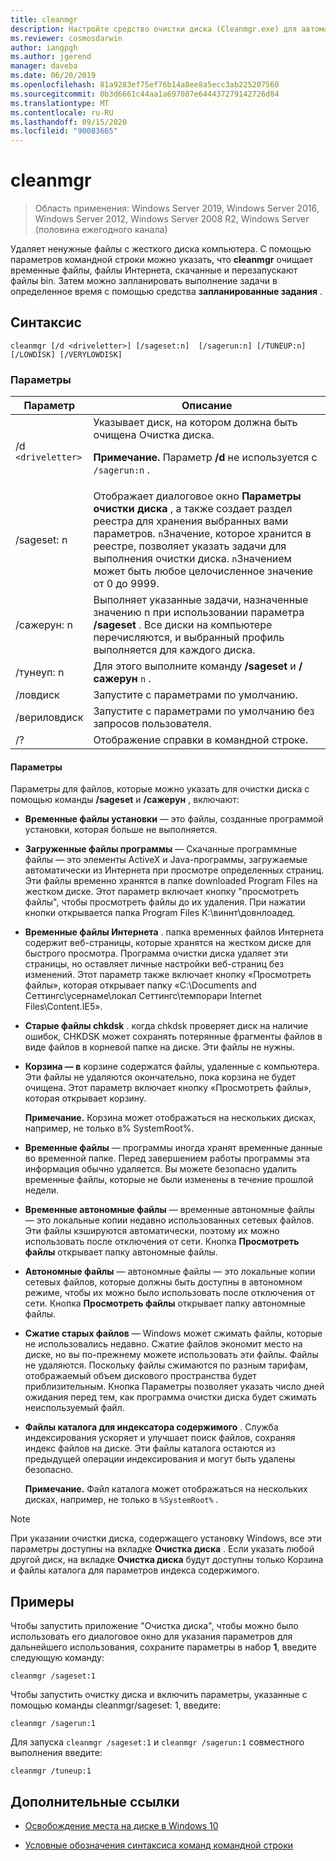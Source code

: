 ```yaml
---
title: cleanmgr
description: Настройте средство очистки диска (Cleanmgr.exe) для автоматической очистки определенных файлов.
ms.reviewer: cosmosdarwin
author: iangpgh
ms.author: jgerend
manager: daveba
ms.date: 06/20/2019
ms.openlocfilehash: 81a9283ef75ef76b14a8ee8a5ecc3ab225207560
ms.sourcegitcommit: 0b3d6661c44aa1a697087e644437279142726d84
ms.translationtype: MT
ms.contentlocale: ru-RU
ms.lasthandoff: 09/15/2020
ms.locfileid: "90083665"
---
```

# <a name="cleanmgr"></a>cleanmgr

> Область применения: Windows Server 2019, Windows Server 2016, Windows Server 2012, Windows Server 2008 R2, Windows Server (половина ежегодного канала)

Удаляет ненужные файлы с жесткого диска компьютера. С помощью параметров командной строки можно указать, что **cleanmgr** очищает временные файлы, файлы Интернета, скачанные и перезапускают файлы bin. Затем можно запланировать выполнение задачи в определенное время с помощью средства **запланированные задания** .

## <a name="syntax"></a>Синтаксис

```
cleanmgr [/d <driveletter>] [/sageset:n]  [/sagerun:n] [/TUNEUP:n] [/LOWDISK] [/VERYLOWDISK]
```

### <a name="parameters"></a>Параметры

| Параметр | Описание |
| --------- | ----------- |
| /d `<driveletter>` | Указывает диск, на котором должна быть очищена Очистка диска.<p>**Примечание.** Параметр **/d** не используется с `/sagerun:n` . |
| /sageset: n | Отображает диалоговое окно **Параметры очистки диска** , а также создает раздел реестра для хранения выбранных вами параметров. `n`Значение, которое хранится в реестре, позволяет указать задачи для выполнения очистки диска. `n`Значением может быть любое целочисленное значение от 0 до 9999. |
| /сажерун: n | Выполняет указанные задачи, назначенные значению n при использовании параметра **/sageset** . Все диски на компьютере перечисляются, и выбранный профиль выполняется для каждого диска. |
| /тунеуп: n | Для этого выполните команду **/sageset** и **/сажерун** `n` . |
| /ловдиск | Запустите с параметрами по умолчанию. |
| /вериловдиск | Запустите с параметрами по умолчанию без запросов пользователя. |
| /? | Отображение справки в командной строке. |

#### <a name="options"></a>Параметры

Параметры для файлов, которые можно указать для очистки диска с помощью команды **/sageset** и **/сажерун** , включают:

- **Временные файлы установки** — это файлы, созданные программой установки, которая больше не выполняется.

- **Загруженные файлы программы** — Скачанные программные файлы — это элементы ActiveX и Java-программы, загружаемые автоматически из Интернета при просмотре определенных страниц. Эти файлы временно хранятся в папке downloaded Program Files на жестком диске. Этот параметр включает кнопку "просмотреть файлы", чтобы просмотреть файлы до их удаления. При нажатии кнопки открывается папка Program Files К:\виннт\довнлоадед.

- **Временные файлы Интернета** . папка временных файлов Интернета содержит веб-страницы, которые хранятся на жестком диске для быстрого просмотра. Программа очистки диска удаляет эти страницы, но оставляет личные настройки веб-страниц без изменений. Этот параметр также включает кнопку «Просмотреть файлы», которая открывает папку «C:\Documents and Сеттингс\усернаме\локал Сеттингс\темпорари Internet Files\Content.IE5».

- **Старые файлы chkdsk** . когда chkdsk проверяет диск на наличие ошибок, CHKDSK может сохранять потерянные фрагменты файлов в виде файлов в корневой папке на диске. Эти файлы не нужны.

- **Корзина — в** корзине содержатся файлы, удаленные с компьютера. Эти файлы не удаляются окончательно, пока корзина не будет очищена. Этот параметр включает кнопку «Просмотреть файлы», которая открывает корзину.<p>**Примечание.** Корзина может отображаться на нескольких дисках, например, не только в% SystemRoot%.

- **Временные файлы** — программы иногда хранят временные данные во временной папке. Перед завершением работы программы эта информация обычно удаляется. Вы можете безопасно удалить временные файлы, которые не были изменены в течение прошлой недели.

- **Временные автономные файлы** — временные автономные файлы — это локальные копии недавно использованных сетевых файлов. Эти файлы кэшируются автоматически, поэтому их можно использовать после отключения от сети. Кнопка **Просмотреть файлы** открывает папку автономные файлы.

- **Автономные файлы** — автономные файлы — это локальные копии сетевых файлов, которые должны быть доступны в автономном режиме, чтобы их можно было использовать после отключения от сети. Кнопка **Просмотреть файлы** открывает папку автономные файлы.

- **Сжатие старых файлов** — Windows может сжимать файлы, которые не использовались недавно. Сжатие файлов экономит место на диске, но вы по-прежнему можете использовать эти файлы. Файлы не удаляются. Поскольку файлы сжимаются по разным тарифам, отображаемый объем дискового пространства будет приблизительным. Кнопка Параметры позволяет указать число дней ожидания перед тем, как программа очистки диска будет сжимать неиспользуемый файл.

- **Файлы каталога для индексатора содержимого** . Служба индексирования ускоряет и улучшает поиск файлов, сохраняя индекс файлов на диске. Эти файлы каталога остаются из предыдущей операции индексирования и могут быть удалены безопасно.<p>**Примечание.** Файл каталога может отображаться на нескольких дисках, например, не только в `%SystemRoot%` .

>[!NOTE]
> При указании очистки диска, содержащего установку Windows, все эти параметры доступны на вкладке **Очистка диска** . Если указать любой другой диск, на вкладке **Очистка диска** будут доступны только Корзина и файлы каталога для параметров индекса содержимого.

## <a name="examples"></a>Примеры

Чтобы запустить приложение "Очистка диска", чтобы можно было использовать его диалоговое окно для указания параметров для дальнейшего использования, сохраните параметры в набор **1**, введите следующую команду:

```
cleanmgr /sageset:1
```

Чтобы запустить очистку диска и включить параметры, указанные с помощью команды cleanmgr/sageset: 1, введите:

```
cleanmgr /sagerun:1
```

Для запуска `cleanmgr /sageset:1` и `cleanmgr /sagerun:1` совместного выполнения введите:

```
cleanmgr /tuneup:1
```

## <a name="additional-references"></a>Дополнительные ссылки

- [Освобождение места на диске в Windows 10](https://support.microsoft.com/help/12425/windows-10-free-up-drive-space)

- [Условные обозначения синтаксиса команд командной строки](command-line-syntax-key.md)

